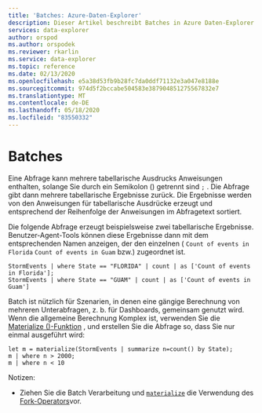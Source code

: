 ```yaml
---
title: 'Batches: Azure-Daten-Explorer'
description: Dieser Artikel beschreibt Batches in Azure Daten-Explorer.
services: data-explorer
author: orspod
ms.author: orspodek
ms.reviewer: rkarlin
ms.service: data-explorer
ms.topic: reference
ms.date: 02/13/2020
ms.openlocfilehash: e5a38d53fb9b28fc7da0ddf71132e3a047e8188e
ms.sourcegitcommit: 974d5f2bccabe504583e387904851275567832e7
ms.translationtype: MT
ms.contentlocale: de-DE
ms.lasthandoff: 05/18/2020
ms.locfileid: "83550332"
---
```

# <a name="batches"></a>Batches

Eine Abfrage kann mehrere tabellarische Ausdrucks Anweisungen enthalten, solange Sie durch ein Semikolon () getrennt sind `;` . Die Abfrage gibt dann mehrere tabellarische Ergebnisse zurück. Die Ergebnisse werden von den Anweisungen für tabellarische Ausdrücke erzeugt und entsprechend der Reihenfolge der Anweisungen im Abfragetext sortiert.

Die folgende Abfrage erzeugt beispielsweise zwei tabellarische Ergebnisse. Benutzer-Agent-Tools können diese Ergebnisse dann mit dem entsprechenden Namen anzeigen, der den einzelnen ( `Count of events in Florida` `Count of events in Guam` bzw.) zugeordnet ist.

```kusto
StormEvents | where State == "FLORIDA" | count | as ['Count of events in Florida'];
StormEvents | where State == "GUAM" | count | as ['Count of events in Guam']
```

Batch ist nützlich für Szenarien, in denen eine gängige Berechnung von mehreren Unterabfragen, z. b. für Dashboards, gemeinsam genutzt wird. Wenn die allgemeine Berechnung Komplex ist, verwenden Sie die [Materialize ()-Funktion](./materializefunction.md) , und erstellen Sie die Abfrage so, dass Sie nur einmal ausgeführt wird:

```kusto
let m = materialize(StormEvents | summarize n=count() by State);
m | where n > 2000;
m | where n < 10
```

Notizen:
* Ziehen Sie die Batch Verarbeitung und [`materialize`](materializefunction.md) die Verwendung des [Fork-Operators](forkoperator.md)vor.

